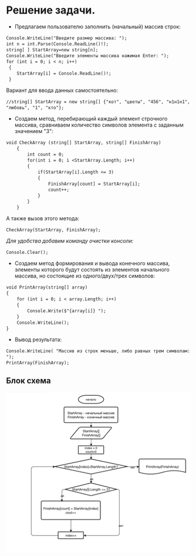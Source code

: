 
# Решение задачи.

* Предлагаем пользователю заполнить (начальный) массив строк:
```
Console.WriteLine("Введите размер массива: ");
int n = int.Parse(Console.ReadLine()!);
string[ ] StartArray=new string[n];
Console.WriteLine("Введите элементы массива нажимая Enter: ");
for (int i = 0; i < n; i++)
 {   
    StartArray[i] = Console.ReadLine()!;
 }
```
Вариант для ввода данных самостоятельно:
```
//string[] StartArray = new string[] {"кот", "цветы", "456", "н1н1н1", "любовь", "1", "кто"}; 
```

* Создаем метод, перебирающий каждый элемент строчного массива, сравниваем количество символов элемента с заданным значением "3":

```
void CheckArray (string[] StartArray, string[] FinishArray)
    {
        int count = 0;
        for(int i = 0; i <StartArray.Length; i++)
        {
            if(StartArray[i].Length <= 3)
            {
                FinishArray[count] = StartArray[i];
                count++;
            }
        }
    }
```
А также вызов этого метода:
```
CheckArray(StartArray, FinishArray);
```
*Для удобства добавим команду очистки консоли:*
```
Console.Clear();
```

* Создаем метод формирования и вывода конечного массива, элементы которого будут состоять из элементов начального массива, но состоящие из одного/двух/трех символов:

```
void PrintArray(string[] array)
{
    for (int i = 0; i < array.Length; i++)
    {
        Console.Write($"{array[i]} ");
    }
    Console.WriteLine();
}
```
* Вывод результата:
```
Console.WriteLine( "Массив из строк меньше, либо равных трем символам: ");
PrintArray(FinishArray);
```


## Блок схема ## 

![ ](shema.png)